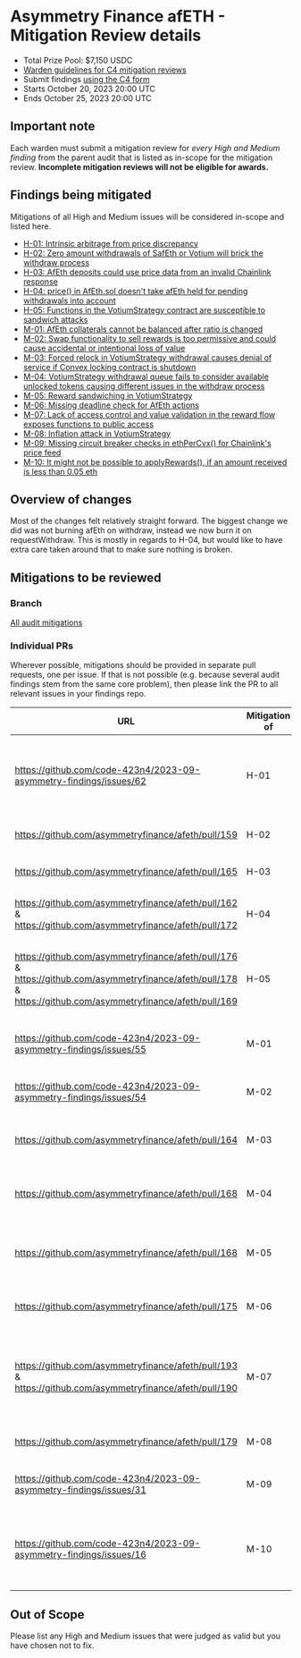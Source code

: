 # Asymmetry Finance afETH - Mitigation Review details
- Total Prize Pool: $7,150 USDC 
- [Warden guidelines for C4 mitigation reviews](https://code4rena.notion.site/Guidelines-for-C4-mitigation-reviews-ed10fc5cfbf640bd8dcec66f38b343c4)
- Submit findings [using the C4 form](https://code4rena.com/contests/2023-10-asymmetry-finance-afeth-mitigation-review/submit)
- Starts October 20, 2023 20:00 UTC 
- Ends October 25, 2023 20:00 UTC 

## Important note 

Each warden must submit a mitigation review for *every High and Medium finding* from the parent audit that is listed as in-scope for the mitigation review. **Incomplete mitigation reviews will not be eligible for awards.**

## Findings being mitigated

Mitigations of all High and Medium issues will be considered in-scope and listed here.

- [H-01: Intrinsic arbitrage from price discrepancy](https://github.com/code-423n4/2023-09-asymmetry-findings/issues/62)
- [H-02: Zero amount withdrawals of SafEth or Votium will brick the withdraw process](https://github.com/code-423n4/2023-09-asymmetry-findings/issues/36)
- [H-03: AfEth deposits could use price data from an invalid Chainlink response](https://github.com/code-423n4/2023-09-asymmetry-findings/issues/34)
- [H-04: price() in AfEth.sol doesn't take afEth held for pending withdrawals into account](https://github.com/code-423n4/2023-09-asymmetry-findings/issues/25)
- [H-05: Functions in the VotiumStrategy contract are susceptible to sandwich attacks](https://github.com/code-423n4/2023-09-asymmetry-findings/issues/23)
- [M-01: AfEth collaterals cannot be balanced after ratio is changed](https://github.com/code-423n4/2023-09-asymmetry-findings/issues/55)
- [M-02: Swap functionality to sell rewards is too permissive and could cause accidental or intentional loss of value](https://github.com/code-423n4/2023-09-asymmetry-findings/issues/54)
- [M-03: Forced relock in VotiumStrategy withdrawal causes denial of service if Convex locking contract is shutdown](https://github.com/code-423n4/2023-09-asymmetry-findings/issues/50)
- [M-04: VotiumStrategy withdrawal queue fails to consider available unlocked tokens causing different issues in the withdraw process](https://github.com/code-423n4/2023-09-asymmetry-findings/issues/49)
- [M-05: Reward sandwiching in VotiumStrategy](https://github.com/code-423n4/2023-09-asymmetry-findings/issues/45)
- [M-06: Missing deadline check for AfEth actions](https://github.com/code-423n4/2023-09-asymmetry-findings/issues/43)
- [M-07: Lack of access control and value validation in the reward flow exposes functions to public access](https://github.com/code-423n4/2023-09-asymmetry-findings/issues/38)
- [M-08: Inflation attack in VotiumStrategy](https://github.com/code-423n4/2023-09-asymmetry-findings/issues/35)
- [M-09: Missing circuit breaker checks in ethPerCvx() for Chainlink's price feed](https://github.com/code-423n4/2023-09-asymmetry-findings/issues/31)
- [M-10: It might not be possible to applyRewards(), if an amount received is less than 0.05 eth](https://github.com/code-423n4/2023-09-asymmetry-findings/issues/16)

## Overview of changes

Most of the changes felt relatively straight forward.  The biggest change we did was not burning afEth on withdraw, instead we now burn it on requestWithdraw.  This is mostly in regards to H-04, but would like to have extra care taken around that to make sure nothing is broken.

## Mitigations to be reviewed

### Branch
[All audit mitigations](https://github.com/asymmetryfinance/afeth/pull/167)

### Individual PRs
Wherever possible, mitigations should be provided in separate pull requests, one per issue. If that is not possible (e.g. because several audit findings stem from the same core problem), then please link the PR to all relevant issues in your findings repo. 

| URL | Mitigation of | Purpose | 
| ----------- | ------------- | ----------- |
| https://github.com/code-423n4/2023-09-asymmetry-findings/issues/62 | H-01 | After days of research we decided that this was acceptable.  Check the link to view our response. | 
| https://github.com/asymmetryfinance/afeth/pull/159 | H-02 | Don't withdraw zero from SafEth or Votium |
| https://github.com/asymmetryfinance/afeth/pull/165 | H-03 | Validate Chainlink price data |
| https://github.com/asymmetryfinance/afeth/pull/162 & https://github.com/asymmetryfinance/afeth/pull/172 | H-04 | For this one we made afEth just burn on requestWithdraw |
| https://github.com/asymmetryfinance/afeth/pull/176 & https://github.com/asymmetryfinance/afeth/pull/178 & https://github.com/asymmetryfinance/afeth/pull/169 | H-05 | For this one we locked down the depositRewards function and added a minout to the reward functions  |
| https://github.com/code-423n4/2023-09-asymmetry-findings/issues/55 | M-01 | Acknowledged and did not fix, plan to upgrade a fix in the future |
| https://github.com/code-423n4/2023-09-asymmetry-findings/issues/54 | M-02 | Did not fix, should have been marked acknowledged |
| https://github.com/asymmetryfinance/afeth/pull/164 | M-03 | Check if vlcvx contract is shutdown before trying to relock |
| https://github.com/asymmetryfinance/afeth/pull/168 | M-04 | Check if available amount to withdraw is already in contract  |
| https://github.com/asymmetryfinance/afeth/pull/168 | M-05 | Add a minimum epoch of 1 to not allow users to immediately withdraw |
| https://github.com/asymmetryfinance/afeth/pull/175 | M-06 | Add a deadline check for deposit & withdraw |
| https://github.com/asymmetryfinance/afeth/pull/193 & https://github.com/asymmetryfinance/afeth/pull/190 | M-07 | Here we did two things, check msg.value instead of passing in amount & make deposit rewards private |
| https://github.com/asymmetryfinance/afeth/pull/179 | M-08 | Track balances instead of using balanceOf |
| https://github.com/code-423n4/2023-09-asymmetry-findings/issues/31 | M-09 | Didn't fix, should have been marked acknowledged |
| https://github.com/code-423n4/2023-09-asymmetry-findings/issues/16 | M-10 | No code changes needed, we removed the minimum stake amount from SafEth |




## Out of Scope

Please list any High and Medium issues that were judged as valid but you have chosen not to fix.
